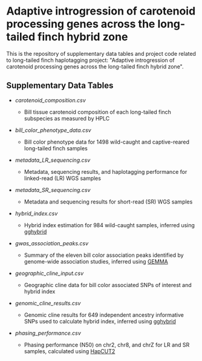 # Adaptive introgression of carotenoid processing genes across the long-tailed finch hybrid zone

This is the repository of supplementary data tables and project code related to long-tailed finch haplotagging project: "Adaptive introgression of carotenoid processing genes across the long-tailed finch hybrid zone".

## Supplementary Data Tables

- *carotenoid_composition.csv*
  - Bill tissue carotenoid composition of each long-tailed finch subspecies as measured by HPLC
    
- *bill_color_phenotype_data.csv*
  - Bill color phenotype data for 1498 wild-caught and captive-reared long-tailed finch samples
    
- *metadata_LR_sequencing.csv*
  - Metadata, sequencing results, and haplotagging performance for linked-read (LR) WGS samples
    
- *metadata_SR_sequencing.csv*
  - Metadata and sequencing results for short-read (SR) WGS samples
    
- *hybrid_index.csv*
  - Hybrid index estimation for 984 wild-caught samples, inferred using [gghybrid](https://github.com/ribailey/gghybrid)
    
- *gwas_association_peaks.csv*
  - Summary of the eleven bill color association peaks identified by genome-wide association studies, inferred using [GEMMA](https://github.com/genetics-statistics/GEMMA)
    
- *geographic_cline_input.csv*
  - Geographic cline data for bill color associated SNPs of interest and hybrid index
    
- *genomic_cline_results.csv*
  - Genomic cline results for 649 independent ancestry informative SNPs used to calculate hybrid index, inferred using [gghybrid](https://github.com/ribailey/gghybrid)
    
- *phasing_performance.csv*
  - Phasing performance (N50) on chr2, chr8, and chrZ for LR and SR samples, calculated using [HapCUT2](https://github.com/vibansal/HapCUT2)
    
